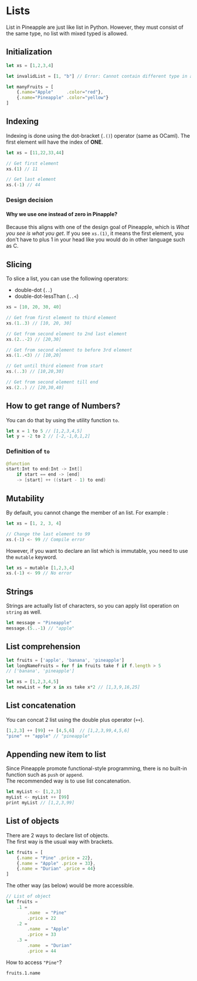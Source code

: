 # Lists
List in Pineapple are just like list in Python. However, they must consist of the same type, no list with mixed typed is allowed.

## Initialization
```js
let xs = [1,2,3,4]

let invalidList = [1, "b"] // Error: Cannot contain different type in a list

let manyFruits = [
    {.name="Apple"     .color="red"},
    {.name="Pineapple" .color="yellow"}
]


```

## Indexing
Indexing is done using the dot-bracket (`.()`) operator (same as OCaml).
The first element will have the index of **ONE**.
```ts
let xs = [11,22,33,44]

// Get first element
xs.(1) // 11

// Get last element
xs.(-1) // 44
```
### Design decision
#### Why we use one instead of zero in Pinapple? 
Because this aligns with one of the design goal of Pineapple, which is *What you see is what you get*.  If you see `xs.(1)`, it means the first element, you don't have to plus 1 in your head like you would do in other language such as C.


## Slicing
To slice a list, you can use the following operators:
- double-dot (`..`)
- double-dot-lessThan (`..<`)
```swift
xs = [10, 20, 30, 40]

// Get from first element to third element
xs.(1..3) // [10, 20, 30]

// Get from second element to 2nd last element
xs.(2..-2) // [20,30]

// Get from second element to before 3rd element
xs.(1..<3) // [10,20]

// Get until third element from start
xs.(..3) // [10,20,30]

// Get from second element till end
xs.(2..) // [20,30,40]
```

## How to get range of Numbers?
You can do that by using the utility function `to`.
```ts
let x = 1 to 5 // [1,2,3,4,5]
let y = -2 to 2 // [-2,-1,0,1,2]
```
### Definition of `to`
```java
@function
start:Int to end:Int -> Int[]
    if start == end -> [end]
    -> [start] ++ ((start - 1) to end)
```

## Mutability
By default, you cannot change the member of an list.  For example :
```ts
let xs = [1, 2, 3, 4]

// Change the last element to 99
xs.(-1) <- 99 // Compile error
```
However, if you want to declare an list which is immutable, you need to use the `mutable` keyword.  
```ts
let xs = mutable [1,2,3,4]
xs.(-1) <- 99 // No error
```

## Strings
Strings are actually list of characters, so you can apply list operation on `string` as well.
```ts
let message = "Pineapple"
message.(5..-1) // "apple"
```


## List comprehension
```ts
let fruits = ['apple', 'banana', 'pineapple']
let longNameFruits = for f in fruits take f if f.length > 5 
// ['banana', 'pineapple']

let xs = [1,2,3,4,5]
let newList = for x in xs take x*2 // [1,3,9,16,25]
```

## List concatenation 
You can concat 2 list using the double plus operator (`++`).
```ts
[1,2,3] ++ [99] ++ [4,5,6]  // [1,2,3,99,4,5,6]
"pine" ++ "apple" // "pineapple"
```

## Appending new item to list
Since Pineapple promote functional-style programming, there is no built-in function such as `push` or `append`.   
The recommended way is to use list concatenation.  
```js
let myList <- [1,2,3]
myList <- myList ++ [99]
print myList // [1,2,3,99]


```

## List of objects
There are 2 ways to declare list of objects.  
The first way is the usual way with brackets.
```ts
let fruits = [
    {.name = "Pine" .price = 22},
    {.name = "Apple" .price = 33},
    {.name = "Durian" .price = 44}
]
```
The other way (as below) would be more accessible.

```ts
// List of object
let fruits = 
    .1 = 
        .name  = "Pine"
        .price = 22
    .2 = 
        .name  = "Apple"
        .price = 33
    .3 = 
        .name  = "Durian"
        .price = 44
```
How to access `"Pine"`?
```
fruits.1.name
```
